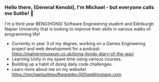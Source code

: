 ### Hello there, (General Kenobi), I'm Michael - but everyone calls me Suttie! 👋

I'm a third year BENG(HONS) Software Engineering student and Edinburgh Napier University that is looking to improve their skills in various walks of programming life!

- Currently in year 3 of my degree, working on a Games Engineering project and web development for a podcast: https://malvernmuseum.co.uk/lorna-lloyds-diary-of-the-war/
- Learning Unity in my spare time using various courses.
- Building up a habit of doing daily code challenges.
- Learn more about me on my website! https://michaelsuttiesoftwaredev.000webhostapp.com

